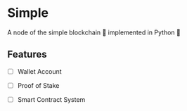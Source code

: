 # Simple
A node of the simple blockchain 🤑 implemented in Python 🐍

## Features
- [ ] Wallet Account
- [ ] Proof of Stake
- [ ] Smart Contract System

